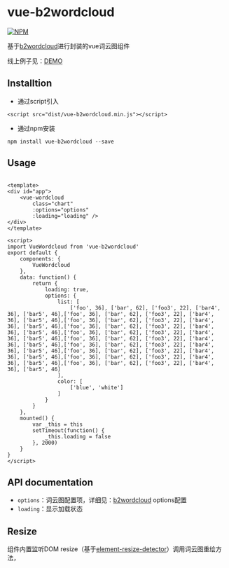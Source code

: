 # vue-b2wordcloud

[![NPM](https://nodei.co/npm/vue-b2wordcloud.png)](https://nodei.co/npm/vue-b2wordcloud/)

基于[b2wordcloud](https://github.com/holanlan/vue-b2wordcloud)进行封装的vue词云图组件

线上例子见：[DEMO](https://holanlan.github.io/vue-b2wordcloud/)

## Installtion
- 通过script引入
```
<script src="dist/vue-b2wordcloud.min.js"></script>
```

- 通过npm安装
```
npm install vue-b2wordcloud --save
```

## Usage
```

<template>
<div id="app">
    <vue-wordcloud 
        class="chart" 
        :options="options" 
        :loading="loading" />
</div>
</template>

<script>
import VueWordcloud from 'vue-b2wordcloud'
export default {
    components: {
        VueWordcloud
    },
    data: function() {
        return { 
            loading: true,
            options: {
                list: [
                    ['foo', 36], ['bar', 62], ['foo3', 22], ['bar4', 36], ['bar5', 46],['foo', 36], ['bar', 62], ['foo3', 22], ['bar4', 36], ['bar5', 46],['foo', 36], ['bar', 62], ['foo3', 22], ['bar4', 36], ['bar5', 46],['foo', 36], ['bar', 62], ['foo3', 22], ['bar4', 36], ['bar5', 46],['foo', 36], ['bar', 62], ['foo3', 22], ['bar4', 36], ['bar5', 46],['foo', 36], ['bar', 62], ['foo3', 22], ['bar4', 36], ['bar5', 46],['foo', 36], ['bar', 62], ['foo3', 22], ['bar4', 36], ['bar5', 46],['foo', 36], ['bar', 62], ['foo3', 22], ['bar4', 36], ['bar5', 46],['foo', 36], ['bar', 62], ['foo3', 22], ['bar4', 36], ['bar5', 46],['foo', 36], ['bar', 62], ['foo3', 22], ['bar4', 36], ['bar5', 46]
                ],
                color: [
                    ['blue', 'white']
                ]
            }
        }
    },
    mounted() {
        var _this = this
        setTimeout(function() {
            _this.loading = false
        }, 2000)
    }
}
</script>
```

## API documentation

- `options`：词云图配置项，详细见：[b2wordcloud](https://github.com/holanlan/vue-b2wordcloud) options配置
- `loading`：显示加载状态

## Resize

组件内置监听DOM resize（基于[element-resize-detector](https://github.com/wnr/element-resize-detector)）调用词云图重绘方法，